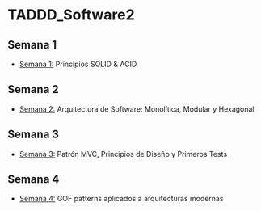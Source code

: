 # TADDD_Software2

## Semana 1
- [Semana 1:](semana1/README.md) Principios SOLID & ACID

## Semana 2
- [Semana 2:](semana2/README.md) Arquitectura de Software: Monolítica, Modular y Hexagonal

## Semana 3
- [Semana 3:](semana3/README.md) Patrón MVC, Principios de Diseño y Primeros Tests

## Semana 4
- [Semana 4:](semana4/README.md) GOF patterns aplicados a arquitecturas modernas

